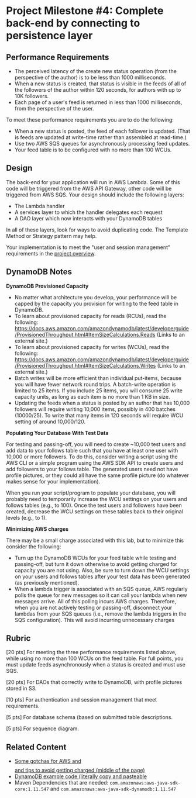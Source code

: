 # Project Milestone #4: Complete back-end by connecting to persistence layer

## Performance Requirements
* The perceived latency of the create new status operation (from the perspective of the author) is to be less than 1000 milliseconds.
* When a new status is created, that status is visible in the feeds of all of the followers of the author within 120 seconds, for authors with up to 10K followers.
* Each page of a user's feed is returned in less than 1000 milliseconds, from the perspective of the user.

To meet these performance requirements you are to do the following:
* When a new status is posted, the feed of each follower is updated. (That is feeds are updated at write-time rather than assembled at read-time.)
* Use two AWS SQS queues for asynchronously processing feed updates.
* Your feed table is to be configured with no more than 100 WCUs.

## Design
The back-end for your application will run in AWS Lambda. Some of this code will be triggered from the AWS API Gateway, other code will be triggered from AWS SQS. Your design should include the following layers:

* The Lambda handler
* A services layer to which the handler delegates each request
* A DAO layer which now interacts with your DynamoDB tables

In all of these layers, look for ways to avoid duplicating code. The Template Method or Strategy pattern may help.

Your implementation is to meet the "user and session management" requirements in the [project overview](../README.md).

## DynamoDB Notes
**DynamoDB Provisioned Capacity**

* No matter what architecture you develop, your performance will be capped by the capacity you provision for writing to the feed table in DynamoDB.
* To learn about provisioned capacity for reads (RCUs), read the following: https://docs.aws.amazon.com/amazondynamodb/latest/developerguide/ProvisionedThroughput.html#ItemSizeCalculations.Reads (Links to an external site.)
* To learn about provisioned capacity for writes (WCUs), read the following: https://docs.aws.amazon.com/amazondynamodb/latest/developerguide/ProvisionedThroughput.html#ItemSizeCalculations.Writes (Links to an external site.)
* Batch writes will be more efficient than individual put-items, because you will have fewer network round trips. A batch-write operation is limited to 25 items. If you include 25 items, you will consume 25 write capacity units, as long as each item is no more than 1 KB in size.
* Updating the feeds when a status is posted by an author that has 10,000 followers will require writing 10,000 items, possibly in 400 batches (10000/25). To write that many items in 120 seconds will require WCU setting of around 10,000/120.

**Populating Your Database With Test Data**

For testing and passing-off, you will need to create ~10,000 test users and add data to your follows table such that you have at least one user with 10,000 or more followers.  To do this, consider writing a script using the AWS CLI or a simple program using the AWS SDK API to create users and add followers to your follows table.  The generated users need not have profile pictures, or they could all have the same profile picture (do whatever makes sense for your implementation).

When you run your script/program to populate your database, you will probably need to temporarily increase the WCU settings on your users and follows tables (e.g., to 100).  Once the test users and followers have been created, decrease the WCU settings on these tables back to their original levels (e.g., to 1).

**Minimizing AWS charges**

There may be a small charge associated with this lab, but to minimize this consider the following:
* Turn up the DynamoDB WCUs for your feed table while testing and passing-off, but turn it down otherwise to avoid getting charged for capacity you are not using.  Also, be sure to turn down the WCU settings on your users and follows tables after your test data has been generated (as previously mentioned).
* When a lambda trigger is associated with an SQS queue, AWS regularly polls the queue for new messages so it can call your lambda when new messages arrive.  All of this polling incurs AWS charges.  Therefore, when you are not actively testing or passing-off, disconnect your lambdas from your SQS queues (i.e., remove the lambda triggers in the SQS configuration).  This will avoid incurring unnecessary charges

## Rubric
[20 pts] For meeting the three performance requirements listed above, while using no more than 100 WCUs on the feed table. For full points, you must update feeds asynchronously when a status is created and must use SQS.

[20 pts] For DAOs that correctly write to DynamoDB, with profile pictures stored in S3.

[10 pts] For authentication and session management that meet requirements.

[5 pts] For database schema (based on submitted table descriptions.

[5 pts] For sequence diagram.

## Related Content

* [Some gotchas for AWS and $$$$ and tips to avoid getting charged (middle of the page)](/class-documentation/AWS%20and%20Money.md)
* [DynamoDB example code (literally copy and pasteable](dynamodb-example/)
* Maven Dependencies that are needed: ```com.amazonaws:aws-java-sdk-core:1.11.547``` and ```com.amazonaws:aws-java-sdk-dynamodb:1.11.547```
